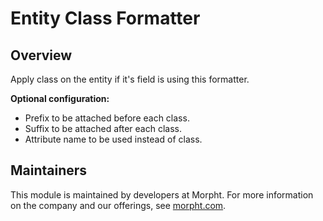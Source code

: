 # Entity Class Formatter

## Overview

Apply class on the entity if it's field is using this formatter.

**Optional configuration:**

* Prefix to be attached before each class.
* Suffix to be attached after each class.
* Attribute name to be used instead of class.

## Maintainers

This module is maintained by developers at Morpht. For more information on
the company and our offerings, see [morpht.com](https://morpht.com/).
